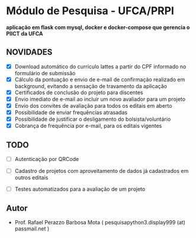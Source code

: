 # Módulo de Pesquisa - UFCA/PRPI

**aplicação em flask com mysql, docker e docker-compose que gerencia o PIICT da UFCA**

## NOVIDADES
- [x] Download automático do currículo lattes a partir do CPF informado no formulário de submissão
- [x] Cálculo da pontuação e envio de e-mail de confirmação realizado em background, evitando a sensação de travamento da aplicação
- [x] Certificados de conclusão do projeto para discentes
- [x] Envio imediato de e-mail ao incluir um novo avaliador para um projeto
- [x] Envio dos convites de avaliação para todos os editais em aberto
- [x] Possibilidade de enviar frequências atrasadas
- [x] Possibilidade de justificar o desligamento do bolsista/voluntário
- [x] Cobrança de frequência por e-mail, para os editais vigentes

## TODO
- [ ] Autenticação por QRCode
- [ ] Cadastro de projetos com aproveitamento de dados já cadastrados em outros editais
- [ ] Testes automatizados para a avaliação de um projeto


## Autor

* Prof. Rafael Perazzo Barbosa Mota ( pesquisapython3.display999 (at) passmail.net )